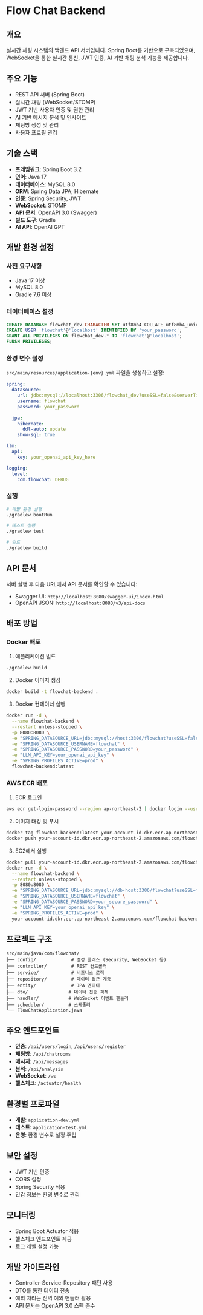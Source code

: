 # Flow Chat Backend

## 개요
실시간 채팅 시스템의 백엔드 API 서버입니다. Spring Boot를 기반으로 구축되었으며, WebSocket을 통한 실시간 통신, JWT 인증, AI 기반 채팅 분석 기능을 제공합니다.

## 주요 기능
- REST API 서버 (Spring Boot)
- 실시간 채팅 (WebSocket/STOMP)
- JWT 기반 사용자 인증 및 권한 관리
- AI 기반 메시지 분석 및 인사이트
- 채팅방 생성 및 관리
- 사용자 프로필 관리

## 기술 스택
- **프레임워크**: Spring Boot 3.2
- **언어**: Java 17
- **데이터베이스**: MySQL 8.0
- **ORM**: Spring Data JPA, Hibernate
- **인증**: Spring Security, JWT
- **WebSocket**: STOMP
- **API 문서**: OpenAPI 3.0 (Swagger)
- **빌드 도구**: Gradle
- **AI API**: OpenAI GPT

## 개발 환경 설정

### 사전 요구사항
- Java 17 이상
- MySQL 8.0
- Gradle 7.6 이상

### 데이터베이스 설정
```sql
CREATE DATABASE flowchat_dev CHARACTER SET utf8mb4 COLLATE utf8mb4_unicode_ci;
CREATE USER 'flowchat'@'localhost' IDENTIFIED BY 'your_password';
GRANT ALL PRIVILEGES ON flowchat_dev.* TO 'flowchat'@'localhost';
FLUSH PRIVILEGES;
```

### 환경 변수 설정
`src/main/resources/application-{env}.yml` 파일을 생성하고 설정:

```yaml
spring:
  datasource:
    url: jdbc:mysql://localhost:3306/flowchat_dev?useSSL=false&serverTimezone=UTC&allowPublicKeyRetrieval=true
    username: flowchat
    password: your_password
    
  jpa:
    hibernate:
      ddl-auto: update
    show-sql: true

llm:
  api:
    key: your_openai_api_key_here

logging:
  level:
    com.flowchat: DEBUG
```

### 실행
```bash
# 개발 환경 실행
./gradlew bootRun

# 테스트 실행
./gradlew test

# 빌드
./gradlew build
```

## API 문서
서버 실행 후 다음 URL에서 API 문서를 확인할 수 있습니다:
- Swagger UI: `http://localhost:8080/swagger-ui/index.html`
- OpenAPI JSON: `http://localhost:8080/v3/api-docs`

## 배포 방법

### Docker 배포
1. 애플리케이션 빌드
```bash
./gradlew build
```

2. Docker 이미지 생성
```bash
docker build -t flowchat-backend .
```

3. Docker 컨테이너 실행
```bash
docker run -d \
  --name flowchat-backend \
  --restart unless-stopped \
  -p 8080:8080 \
  -e "SPRING_DATASOURCE_URL=jdbc:mysql://host:3306/flowchat?useSSL=false&serverTimezone=UTC&allowPublicKeyRetrieval=true" \
  -e "SPRING_DATASOURCE_USERNAME=flowchat" \
  -e "SPRING_DATASOURCE_PASSWORD=your_password" \
  -e "LLM_API_KEY=your_openai_api_key" \
  -e "SPRING_PROFILES_ACTIVE=prod" \
  flowchat-backend:latest
```

### AWS ECR 배포
1. ECR 로그인
```bash
aws ecr get-login-password --region ap-northeast-2 | docker login --username AWS --password-stdin your-account-id.dkr.ecr.ap-northeast-2.amazonaws.com
```

2. 이미지 태깅 및 푸시
```bash
docker tag flowchat-backend:latest your-account-id.dkr.ecr.ap-northeast-2.amazonaws.com/flowchat-backend:latest
docker push your-account-id.dkr.ecr.ap-northeast-2.amazonaws.com/flowchat-backend:latest
```

3. EC2에서 실행
```bash
docker pull your-account-id.dkr.ecr.ap-northeast-2.amazonaws.com/flowchat-backend:latest
docker run -d \
  --name flowchat-backend \
  --restart unless-stopped \
  -p 8080:8080 \
  -e "SPRING_DATASOURCE_URL=jdbc:mysql://db-host:3306/flowchat?useSSL=false&serverTimezone=UTC&allowPublicKeyRetrieval=true" \
  -e "SPRING_DATASOURCE_USERNAME=flowchat" \
  -e "SPRING_DATASOURCE_PASSWORD=your_secure_password" \
  -e "LLM_API_KEY=your_openai_api_key" \
  -e "SPRING_PROFILES_ACTIVE=prod" \
  your-account-id.dkr.ecr.ap-northeast-2.amazonaws.com/flowchat-backend:latest
```

## 프로젝트 구조
```
src/main/java/com/flowchat/
├── config/             # 설정 클래스 (Security, WebSocket 등)
├── controller/         # REST 컨트롤러
├── service/            # 비즈니스 로직
├── repository/         # 데이터 접근 계층
├── entity/             # JPA 엔티티
├── dto/               # 데이터 전송 객체
├── handler/           # WebSocket 이벤트 핸들러
├── scheduler/         # 스케줄러
└── FlowChatApplication.java
```

## 주요 엔드포인트
- **인증**: `/api/users/login`, `/api/users/register`
- **채팅방**: `/api/chatrooms`
- **메시지**: `/api/messages`
- **분석**: `/api/analysis`
- **WebSocket**: `/ws`
- **헬스체크**: `/actuator/health`

## 환경별 프로파일
- **개발**: `application-dev.yml`
- **테스트**: `application-test.yml`
- **운영**: 환경 변수로 설정 주입

## 보안 설정
- JWT 기반 인증
- CORS 설정
- Spring Security 적용
- 민감 정보는 환경 변수로 관리

## 모니터링
- Spring Boot Actuator 적용
- 헬스체크 엔드포인트 제공
- 로그 레벨 설정 가능

## 개발 가이드라인
- Controller-Service-Repository 패턴 사용
- DTO를 통한 데이터 전송
- 예외 처리는 전역 예외 핸들러 활용
- API 문서는 OpenAPI 3.0 스펙 준수